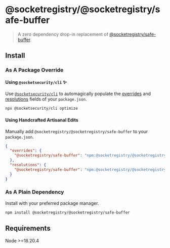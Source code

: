 # @socketregistry/@socketregistry/safe-buffer

> A zero dependency drop-in replacement of
> [@socketregistry/safe-buffer](https://www.npmjs.com/package/@socketregistry/safe-buffer).

## Install

### As A Package Override

#### Using `@socketsecurity/cli` :sparkles:

Use [`@socketsecurity/cli`](https://www.npmjs.com/package/@socketsecurity/cli)
to automagically populate the
[overrides](https://docs.npmjs.com/cli/v9/configuring-npm/package-json#overrides)
and [resolutions](https://yarnpkg.com/configuration/manifest#resolutions) fields
of your `package.json`.

```sh
npx @socketsecurity/cli optimize
```

#### Using Handcrafted Artisanal Edits

Manually add `@socketregistry/@socketregistry/safe-buffer` to your
`package.json`.

```json
{
  "overrides": {
    "@socketregistry/safe-buffer": "npm:@socketregistry/@socketregistry/safe-buffer@^1"
  },
  "resolutions": {
    "@socketregistry/safe-buffer": "npm:@socketregistry/@socketregistry/safe-buffer@^1"
  }
}
```

### As A Plain Dependency

Install with your preferred package manager.

```sh
npm install @socketregistry/@socketregistry/safe-buffer
```

## Requirements

Node &gt;=18.20.4

